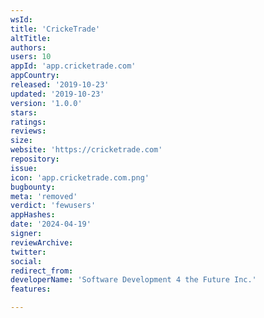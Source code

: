 ```yaml
---
wsId: 
title: 'CrickeTrade'
altTitle: 
authors: 
users: 10
appId: 'app.cricketrade.com'
appCountry: 
released: '2019-10-23'
updated: '2019-10-23'
version: '1.0.0'
stars: 
ratings: 
reviews: 
size: 
website: 'https://cricketrade.com'
repository: 
issue: 
icon: 'app.cricketrade.com.png'
bugbounty: 
meta: 'removed'
verdict: 'fewusers'
appHashes: 
date: '2024-04-19'
signer: 
reviewArchive: 
twitter: 
social: 
redirect_from: 
developerName: 'Software Development 4 the Future Inc.'
features: 

---
```


